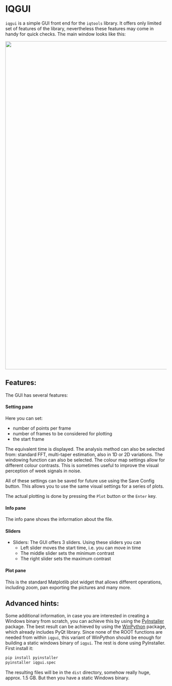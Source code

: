 # IQGUI

`iqgui` is a simple GUI front end for the `iqtools` library. It offers only limited set of features of the library, nevertheless these features may come in handy for quick checks. The main window looks like this:

<img src="https://raw.githubusercontent.com/xaratustrah/iqtools/main/docs/img/iqgui.png" width="1024">

## Features:

The GUI has several features:

#### Setting pane
Here you can set:

- number of points per frame
- number of frames to be considered for plotting
- the start frame
  
The equivalent time is displayed. The analysis method can also be selected from: standard FFT, multi-taper estimation, also in 1D or 2D variations. The windowing function can also be selected. The colour map settings allow for different colour contrasts. This is sometimes useful to improve the visual perception of week signals in noise.

All of these settings can be saved for future use using the Save Config button. This allows you to use the same visual settings for a series of plots.

The actual plotting is done by pressing the `Plot` button or the `Enter` key.



#### Info pane

The info pane shows the information about the file.

#### Sliders

* Sliders: The GUI offers 3 sliders. Using these sliders you can 
  * Left slider moves the start time, i.e. you can move in time
  * The middle slider sets the minimum contrast
  * The right slider sets the maximum contrast


#### Plot pane

This is the standard Matplotlib plot widget that allows different operations, including zoom, pan exporting the pictures and many more.



## Advanced hints:

Some additional information, in case you are interested in creating a Windows binary from scratch, you can achieve this by using the [PyInstaller](https://pyinstaller.org/en/stable/) package. The best result can be achieved by using the [WinPython](http://winpython.github.io/) package, which already includes PyQt library. Since none of the ROOT functions are needed from within `iqgui`, this variant of WinPython should be enough for building a static windows binary of `iqgui`. The rest is done using PyInstaller. First install it:

```bash
pip install pyinstaller
pyinstaller iqgui.spec
```

The resulting files will be in the `dist` directory, somehow really huge, approx. 1.5 GB. But then you have a static Windows binary.

